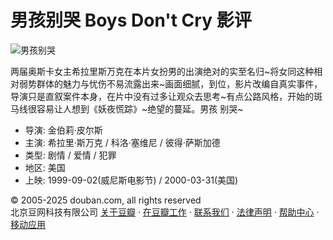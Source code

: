 # 男孩别哭 Boys Don't Cry 影评

![男孩别哭](https://img9.doubanio.com/view/photo/s_ratio_poster/public/p2167014595.webp)

两届奥斯卡女主希拉里斯万克在本片女扮男的出演绝对的实至名归~将女同这种相对弱势群体的魅力与忧伤不易流露出来~画面细腻，到位，影片改编自真实事件，导演只是直叙案件本身，在片中没有过多让观众去思考~有点公路风格，开始的斑马线很容易让人想到《妖夜慌踪》~绝望的蔓延。男孩 别哭~

- 导演: 金伯莉·皮尔斯
- 主演: 希拉里·斯万克 / 科洛·塞维尼 / 彼得·萨斯加德
- 类型: 剧情 / 爱情 / 犯罪
- 地区: 美国
- 上映: 1999-09-02(威尼斯电影节) / 2000-03-31(美国)

© 2005-2025 douban.com, all rights reserved  
北京豆网科技有限公司 [关于豆瓣](https://www.douban.com/about) · [在豆瓣工作](https://www.douban.com/jobs) · [联系我们](https://www.douban.com/about?topic=contactus) · [法律声明](https://www.douban.com/about/legal) · [帮助中心](https://help.douban.com/) · [移动应用](https://www.douban.com/doubanapp/)
<!-- tcd_original_link https://movie.douban.com/review/5495581/ -->
